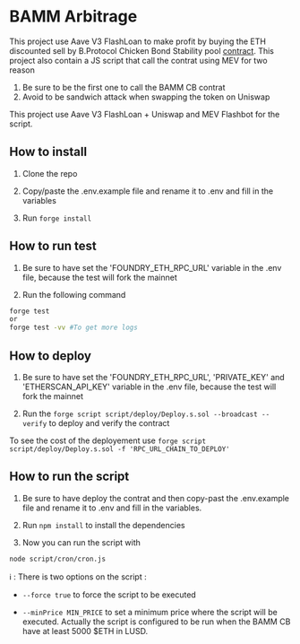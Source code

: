 # BAMM Arbitrage 

This project use Aave V3 FlashLoan to make profit by buying the ETH discounted sell by B.Protocol Chicken Bond Stability pool [contract](https://etherscan.io/address/0x896d8a30C32eAd64f2e1195C2C8E0932Be7Dc20B). 
This project also contain a JS script that call the contrat using MEV for two reason 
<br>
1. Be sure to be the first one to call the BAMM CB contrat <br>
2. Avoid to be sandwich attack when swapping the token on Uniswap<br>

This project use Aave V3 FlashLoan + Uniswap and MEV Flashbot for the script.


## How to install

1. Clone the repo


2. Copy/paste the .env.example file and rename it to .env and fill in the variables


3. Run `forge install`


## How to run test

1. Be sure to have set the 'FOUNDRY_ETH_RPC_URL' variable in the .env file, because the test will fork the mainnet


2. Run the following command 
```bash
forge test
or
forge test -vv #To get more logs
```

## How to deploy

1. Be sure to have set the 'FOUNDRY_ETH_RPC_URL', 'PRIVATE_KEY' and 'ETHERSCAN_API_KEY' variable in the .env file, because the test will fork the mainnet


2. Run the `forge script script/deploy/Deploy.s.sol --broadcast --verify` to deploy and verify the contract

To see the cost of the deployement use `forge script script/deploy/Deploy.s.sol -f 'RPC_URL_CHAIN_TO_DEPLOY'`

## How to run the script 

1. Be sure to have deploy the contrat and then copy-past the .env.example file and rename it to .env and fill in the variables.


2. Run `npm install` to install the dependencies


3. Now you can run the script with 
```bash
node script/cron/cron.js 
```
ℹ️ : There is two options on the script :
    
- `--force true` to force the script to be executed

- `--minPrice MIN_PRICE` to set a minimum price where the script will be executed.
Actually the script is configured to be run when the BAMM CB have at least 5000 $ETH in LUSD.